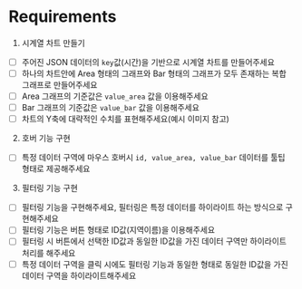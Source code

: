 # Requirements

1. 시계열 차트 만들기

- [ ] 주어진 JSON 데이터의 `key`값(시간)을 기반으로 시계열 차트를 만들어주세요
- [ ] 하나의 차트안에 Area 형태의 그래프와 Bar 형태의 그래프가 모두 존재하는 복합 그래프로 만들어주세요
- [ ] Area 그래프의 기준값은 `value_area` 값을 이용해주세요
- [ ] Bar 그래프의 기준값은 `value_bar` 값을 이용해주세요
- [ ] 차트의 Y축에 대략적인 수치를 표현해주세요(예시 이미지 참고)

2. 호버 기능 구현

- [ ] 특정 데이터 구역에 마우스 호버시 `id, value_area, value_bar` 데이터를 툴팁 형태로 제공해주세요

3. 필터링 기능 구현

- [ ] 필터링 기능을 구현해주세요, 필터링은 특정 데이터를 하이라이트 하는 방식으로 구현해주세요
- [ ] 필터링 기능은 버튼 형태로 ID값(지역이름)을 이용해주세요
- [ ] 필터링 시 버튼에서 선택한 ID값과 동일한 ID값을 가진 데이터 구역만 하이라이트 처리를 해주세요
- [ ] 특정 데이터 구역을 클릭 시에도 필터링 기능과 동일한 형태로 동일한 ID값을 가진 데이터 구역을 하이라이트해주세요